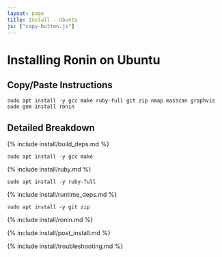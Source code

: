 ```yaml
---
layout: page
title: Install - Ubuntu
js: ["copy-button.js"]
---
```


# Installing Ronin on Ubuntu

## Copy/Paste Instructions

```shell
sudo apt install -y gcc make ruby-full git zip nmap masscan graphviz
sudo gem install ronin
```

## Detailed Breakdown

{% include install/build_deps.md %}

```shell
sudo apt install -y gcc make
```

{% include install/ruby.md %}

```shell
sudo apt install -y ruby-full
```

{% include install/runtime_deps.md %}

```shell
sudo apt install -y git zip
```

{% include install/ronin.md %}

{% include install/post_install.md %}

{% include install/troubleshooting.md %}
